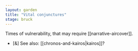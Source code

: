 ```yaml
---  
layout: garden
title: "Vital conjunctures"
stage: bruck
---
```


Times of vulnerability, that may require [[narrative-aircover]].

- [&] See also: [[chronos-and-kairos|kairos]]?